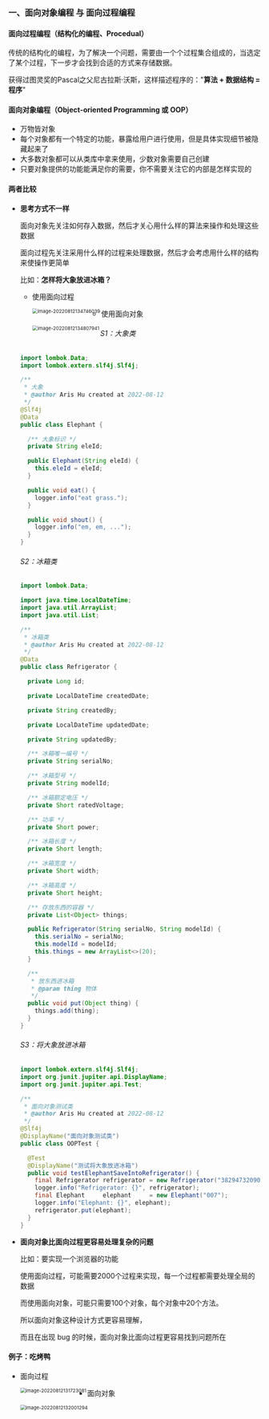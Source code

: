 ### 一、面向对象编程 与 面向过程编程

#### 面向过程编程（结构化的编程、Procedual）

传统的结构化的编程，为了解决一个问题，需要由一个个过程集合组成的，当选定了某个过程，下一步才会找到合适的方式来存储数据。

获得过图灵奖的Pascal之父尼古拉斯·沃斯，这样描述程序的："**算法 + 数据结构 = 程序**"

#### 面向对象编程（Object-oriented Programming 或 OOP）

- 万物皆对象
- 每个对象都有一个特定的功能，暴露给用户进行使用，但是具体实现细节被隐藏起来了
- 大多数对象都可以从类库中拿来使用，少数对象需要自己创建
- 只要对象提供的功能能满足你的需要，你不需要关注它的内部是怎样实现的

#### 两者比较

- **思考方式不一样**

  面向对象先关注如何存入数据，然后才关心用什么样的算法来操作和处理这些数据

  面向过程先关注采用什么样的过程来处理数据，然后才会考虑用什么样的结构来使操作更简单

  比如：**怎样将大象放进冰箱？**

  - 使用面向过程

    <img src="assets/image-20220812134746039.png" alt="image-20220812134746039" style="zoom:67%;" align="left"/>

  - 使用面向对象

    <img src="assets/image-20220812134807941.png" alt="image-20220812134807941" style="zoom:67%;" align="left"/>

  ###### S1：大象类

  ```java
  import lombok.Data;
  import lombok.extern.slf4j.Slf4j;
  
  /**
   * 大象
   * @author Aris Hu created at 2022-08-12
   */
  @Slf4j
  @Data
  public class Elephant {
  
    /** 大象标识 */
    private String eleId;
  
    public Elephant(String eleId) {
      this.eleId = eleId;
    }
  
    public void eat() {
      logger.info("eat grass.");
    }
  
    public void shout() {
      logger.info("em, em, ...");
    }
  }
  ```

  ###### S2：冰箱类

  ```java
  import lombok.Data;
  
  import java.time.LocalDateTime;
  import java.util.ArrayList;
  import java.util.List;
  
  /**
   * 冰箱类
   * @author Aris Hu created at 2022-08-12
   */
  @Data
  public class Refrigerator {
  
    private Long id;
  
    private LocalDateTime createdDate;
  
    private String createdBy;
  
    private LocalDateTime updatedDate;
  
    private String updatedBy;
  
    /** 冰箱唯一编号 */
    private String serialNo;
  
    /** 冰箱型号 */
    private String modelId;
  
    /** 冰箱额定电压 */
    private Short ratedVoltage;
  
    /** 功率 */
    private Short power;
  
    /** 冰箱长度 */
    private Short length;
  
    /** 冰箱宽度 */
    private Short width;
  
    /** 冰箱高度 */
    private Short height;
  
    /** 存放东西的容器 */
    private List<Object> things;
  
    public Refrigerator(String serialNo, String modelId) {
      this.serialNo = serialNo;
      this.modelId = modelId;
      this.things = new ArrayList<>(20);
    }
  
    /**
     * 放东西进冰箱
     * @param thing 物体
     */
    public void put(Object thing) {
      things.add(thing);
    }
  }
  ```

  ###### S3：将大象放进冰箱

  ```java
  import lombok.extern.slf4j.Slf4j;
  import org.junit.jupiter.api.DisplayName;
  import org.junit.jupiter.api.Test;
  
  /**
   * 面向对象测试类
   * @author Aris Hu created at 2022-08-12
   */
  @Slf4j
  @DisplayName("面向对象测试类")
  public class OOPTest {
  
    @Test
    @DisplayName("测试将大象放进冰箱")
    public void testElephantSaveIntoRefrigerator() {
      final Refrigerator refrigerator = new Refrigerator("38294732090438", "BCD-91C");
      logger.info("Refrigerator: {}", refrigerator);
      final Elephant     elephant     = new Elephant("007");
      logger.info("Elephant: {}", elephant);
      refrigerator.put(elephant);
    }
  }
  ```

  

- **面向对象比面向过程更容易处理复杂的问题**

  比如：要实现一个浏览器的功能

  使用面向过程，可能需要2000个过程来实现，每一个过程都需要处理全局的数据

  而使用面向对象，可能只需要100个对象，每个对象中20个方法。

  所以面向对象这种设计方式更容易理解，

  而且在出现 bug 的时候，面向对象比面向过程更容易找到问题所在

#### 例子：吃烤鸭

- 面向过程

  <img src="assets/image-20220812131723081.png" alt="image-20220812131723081" style="zoom:67%;" align="left"/>

- 面向对象

  <img src="assets/image-20220812132001294.png" alt="image-20220812132001294" style="zoom:67%;" align="left"/>



